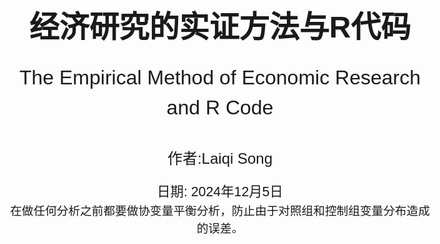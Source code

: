 <!-- 封面样式 -->
<style>
@page {
    size: A4;
    margin: 20mm;
}
body {
    font-family: Arial, sans-serif;
    font-size: 14pt;
    line-height: 1.5;
}
.cover-page {
    display: flex;
    flex-direction: column;
    justify-content: center;
    align-items: center;
    height: 100vh;
    text-align: center;
}
.cover-title {
    font-size: 36pt;
    font-weight: bold;
    margin-bottom: 20px;
}
.cover-subtitle {
    font-size: 24pt;
    margin-bottom: 40px;
}
.cover-author {
    font-size: 18pt;
    margin-bottom: 20px;
}
.cover-date {
    font-size: 16pt;
}
</style>

<!-- 封面内容 -->
<div class="cover-page">
    <div class="cover-title">经济研究的实证方法与R代码</div>
    <div class="cover-subtitle">The Empirical Method of Economic Research and R Code</div>
    <div class="cover-author">作者:Laiqi Song</div>
    <div class="cover-date">日期: 2024年12月5日</div>
    在做任何分析之前都要做协变量平衡分析，防止由于对照组和控制组变量分布造成的误差。
</div>

- [1.OLS](#1ols)
- [9.RDD](#9rdd)
- [实用小代码](#实用小代码)

<div style="page-break-after: always;"></div>

## <div style="font-size:25px;text-align:center;">1.OLS</div>

```R
lm(Y ~ X + C, data = data)#表示进行OLS回归，其中Y为被解释变量，X为解释变量，C为控制变量
#画散点图
    p <- ggplot(data, aes(x = x, y = y))+
    # 添加散点图层
    geom_point() +
    # 添加标题和坐标轴标签（可选）
    labs(title = "Scatter Plot", x = "X Variable", y = "Y Variable") +
    # 选择主题（可选，这里使用默认主题）
    theme_bw()
    # 显示绘制的散点图
    print(p)
```






<div style="page-break-after: always;"></div>

## <div style="font-size:25px;text-align:center;">9.RDD</div>

```R
rdrobust(Y, X, covs = C）#表示进行rdd，其cov为控制变量，x为驱动变量，y为被解释变量，其系数为截距，就是我们要的
summary(rdrobust(Y,X,covs = C, kernel = "uniform"))#表示进行对于数据进行核加权的rdd分析
summary(rdrobust(Y,X,covs = C,  p = 2))# 使用局部二次函数进行RD估计，假设带宽为默认值（可根据需要调整带宽参数h）
summary(rdrobust(Y,X,covs = C,  h = 40))# 使用带宽为40进行RD估计

```

利用RDHonest进行画图和比较更加广泛的RDD分析 [RDDHonest画图](https://github.com/kolesarm/RDHonest/blob/master/doc/RDHonest.pdf)
[RDHonest公式文档，fuzzy or sharp](https://cran.r-project.org/web//packages/RDHonest/RDHonest.pdf)

```R
#参数自己去看文档，这里表示出来所有的参数
RDHonest(formula,data,subset,weights,cutoff = 0,M,kern = "triangular",na.action,opt.criterion = "MSE",h,se.method = "nn",alpha = 0.05,beta = 0.8,J = 3,sclass = "H",
result[["coefficients"]] #看估计的参数
```






## <div style="font-size:25px;text-align:center;">实用小代码</div>

```R
1 #导入csv数据进入
data <- read.csv("path/to/your/file.csv")
#导入excel数据进入
install.packages("readxl")
library(readxl)
data <- read_excel("path/to/your/file.xlsx")
#导入stata数据进入
install.packages("haven")
library(haven)
data <- read_dta("path/to/your/file.dta")
3.#创建一个新的变量并将其输入数据框，数据集中
my_data <- my_data %>% mutate(firstmonth = agemo_mda==0)
4.#用$取出来数据框中的变量，也可以用其来取出变量值
Y <- my_data$cod_any
5.#删除数据列表中的变量值的行
my_data <- subset(my_data, firstmonth!= 1)
my_data <- my_data[!(my_data$firstmonth == 1), ]
6.#看数据frame中的数据列表,
data[['列表名称']]
data$列表名称[“数据标签”]
7.#数值转换
data$列表名称 <- as.numeric(data$列表名称)#不同的转换就是不同的as.类型
```

<div style="page-break-after: always;"></div>

# 找数据网站

[克雷格列表网](https://hongkong.craigslist.org/)
[权威的大数据竞赛平台 —— 数据泉](https://www.datafountain.cn)
[卡格乐数据集](https://www.kaggle.com/datasets)